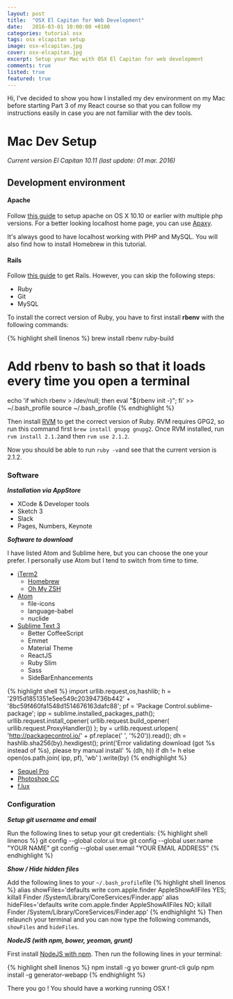 ```yaml
---
layout: post
title:  "OSX El Capitan for Web Development"
date:   2016-03-01 10:00:00 +0100
categories: tutorial osx
tags: osx elcapitan setup
image: osx-elcapitan.jpg
cover: osx-elcapitan.jpg
excerpt: Setup your Mac with OSX El Capitan for web development
comments: true
listed: true
featured: true
---
```

Hi, I've decided to show you how I installed my dev environment on my Mac before starting Part 3 of my React course so that you can follow my instructions easily in case you are not familiar with the dev tools.

# Mac Dev Setup
_Current version El Capitan 10.11 (last update: 01 mar. 2016)_

## Development environment

#### Apache
Follow [this guide](http://getgrav.org/blog/mac-os-x-apache-setup-multiple-php-versions) to setup apache on OS X 10.10 or earlier with multiple php versions.
For a better looking localhost home page, you can use [Apaxy](http://adamwhitcroft.com/apaxy/).

It's always good to have localhost working with PHP and MySQL. You will also find how to install Homebrew in this tutorial.

#### Rails
Follow [this guide](https://gorails.com/setup/osx/10.11-el-capitan) to get Rails. However, you can skip the following steps:

* Ruby
* Git
* MySQL

To install the correct version of Ruby, you have to first install **rbenv** with the following commands:

{% highlight shell linenos %}
brew install rbenv ruby-build

# Add rbenv to bash so that it loads every time you open a terminal
echo 'if which rbenv > /dev/null; then eval "$(rbenv init -)"; fi' >> ~/.bash_profile
source ~/.bash_profile
{% endhighlight %}

Then install [RVM](http://rvm.io/) to get the correct version of Ruby. RVM requires GPG2, so run this command first ```brew install gnupg gnupg2```.
Once RVM installed, run ```rvm install 2.1.2```and then ```rvm use 2.1.2```.

Now you should be able to run ```ruby -v```and see that the current version is 2.1.2.

### Software
**_Installation via AppStore_**

* XCode & Developer tools
* Sketch 3
* Slack
* Pages, Numbers, Keynote

**_Software to download_**

I have listed Atom and Sublime here, but you can choose the one your prefer. I personally use Atom but I tend to switch from time to time.

* [iTerm2](http://iterm2.com/)
  * [Homebrew](http://brew.sh/)
  * [Oh My ZSH](https://github.com/robbyrussell/oh-my-zsh)
* [Atom](https://atom.io/)
  * file-icons
  * language-babel
  * nuclide
* [Sublime Text 3](http://www.sublimetext.com/3)
  * Better CoffeeScript
  * Emmet
  * Material Theme
  * ReactJS
  * Ruby Slim
  * Sass
  * SideBarEnhancements

{% highlight shell %}
import urllib.request,os,hashlib; h = '2915d1851351e5ee549c20394736b442' + '8bc59f460fa1548d1514676163dafc88'; pf = 'Package Control.sublime-package'; ipp = sublime.installed_packages_path(); urllib.request.install_opener( urllib.request.build_opener( urllib.request.ProxyHandler()) ); by = urllib.request.urlopen( 'http://packagecontrol.io/' + pf.replace(' ', '%20')).read(); dh = hashlib.sha256(by).hexdigest(); print('Error validating download (got %s instead of %s), please try manual install' % (dh, h)) if dh != h else open(os.path.join( ipp, pf), 'wb' ).write(by)
{% endhighlight %}

* [Sequel Pro](http://www.sequelpro.com/)
* [Photoshop CC](http://www.adobe.com/fr/downloads.html)
* [f.lux](https://justgetflux.com/)

### Configuration
**_Setup git username and email_**

Run the following lines to setup your git credentials:
{% highlight shell linenos %}
git config --global color.ui true
git config --global user.name "YOUR NAME"
git config --global user.email "YOUR EMAIL ADDRESS"
{% endhighlight %}

**_Show / Hide hidden files_**

Add the following lines to your ```~/.bash_profile```file
{% highlight shell linenos %}
alias showFiles='defaults write com.apple.finder AppleShowAllFiles YES; killall Finder /System/Library/CoreServices/Finder.app'
alias hideFiles='defaults write com.apple.finder AppleShowAllFiles NO; killall Finder /System/Library/CoreServices/Finder.app'
{% endhighlight %}
Then relaunch your terminal and you can now type the following commands, ```showFiles``` and ```hideFiles```.

**_NodeJS (with npm, bower, yeoman, grunt)_**

First install [NodeJS with npm](https://nodejs.org/en/).
Then run the following lines in your terminal:

{% highlight shell linenos %}
npm install -g yo bower grunt-cli gulp
npm install -g generator-webapp
{% endhighlight %}

There you go ! You should have a working running OSX !
